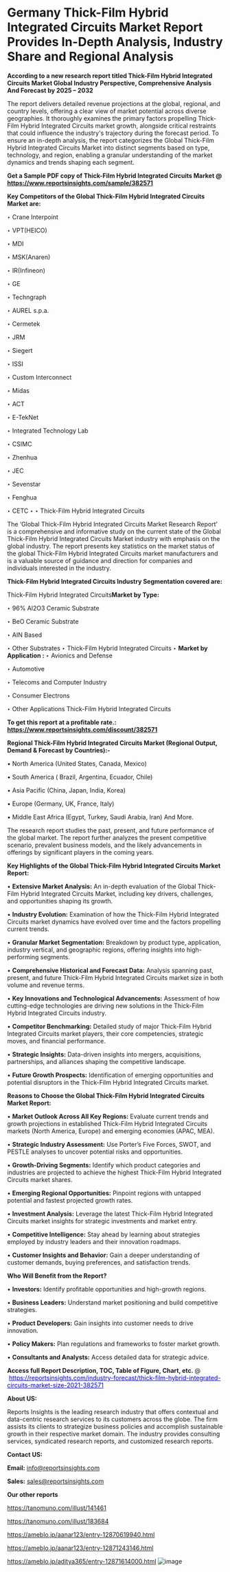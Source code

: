 # Germany Thick-Film Hybrid Integrated Circuits Market Report Provides In-Depth Analysis, Industry Share and Regional Analysis

<strong>According to a new research report titled Thick-Film Hybrid Integrated Circuits Market Global Industry Perspective, Comprehensive Analysis And Forecast by 2025 – 2032</strong>

The report delivers detailed revenue projections at the global, regional, and country levels, offering a clear view of market potential across diverse geographies. It thoroughly examines the primary factors propelling Thick-Film Hybrid Integrated Circuits market growth, alongside critical restraints that could influence the industry's trajectory during the forecast period. To ensure an in-depth analysis, the report categorizes the Global Thick-Film Hybrid Integrated Circuits Market into distinct segments based on type, technology, and region, enabling a granular understanding of the market dynamics and trends shaping each segment.

<strong>Get a Sample PDF copy of Thick-Film Hybrid Integrated Circuits Market </strong><strong>@<a href=https://www.reportsinsights.com/sample/382571 style=color:#0000ff;> https://www.reportsinsights.com/sample/382571</a></strong></font>

<strong>Key Competitors of the Global Thick-Film Hybrid Integrated Circuits Market are:</strong>

‣ Crane Interpoint

‣ VPT(HEICO)

‣ MDI

‣ MSK(Anaren)

‣ IR(Infineon)

‣ GE

‣ Techngraph

‣ AUREL s.p.a.

‣ Cermetek

‣ JRM

‣ Siegert

‣ ISSI

‣ Custom Interconnect

‣ Midas

‣ ACT

‣ E-TekNet

‣ Integrated Technology Lab

‣ CSIMC

‣ Zhenhua

‣ JEC

‣ Sevenstar

‣ Fenghua

‣ CETC
‣ 
‣ Thick-Film Hybrid Integrated Circuits

The ‘Global Thick-Film Hybrid Integrated Circuits Market Research Report’ is a comprehensive and informative study on the current state of the Global Thick-Film Hybrid Integrated Circuits Market industry with emphasis on the global industry. The report presents key statistics on the market status of the global Thick-Film Hybrid Integrated Circuits market manufacturers and is a valuable source of guidance and direction for companies and individuals interested in the industry.

<strong>Thick-Film Hybrid Integrated Circuits Industry Segmentation covered are:</strong>

Thick-Film Hybrid Integrated Circuits<strong>Market by Type:</strong>

‣ 96% Al2O3 Ceramic Substrate

‣ BeO Ceramic Substrate

‣ AIN Based

‣ Other Substrates
‣ Thick-Film Hybrid Integrated Circuits 
‣ 
<strong>Market by Application :</strong>
‣ Avionics and Defense

‣ Automotive

‣ Telecoms and Computer Industry

‣ Consumer Electrons

‣ Other Applications
Thick-Film Hybrid Integrated Circuits

<strong>To get this report at a profitable rate.: <a href=https://www.reportsinsights.com/discount/382571 style=color:#0000ff;>https://www.reportsinsights.com/discount/382571</a></strong></font>

<strong>Regional Thick-Film Hybrid Integrated Circuits Market (Regional Output, Demand &amp; Forecast by Countries):-</strong>

• North America (United States, Canada, Mexico)

• South America ( Brazil, Argentina, Ecuador, Chile)

• Asia Pacific (China, Japan, India, Korea)

• Europe (Germany, UK, France, Italy)

• Middle East Africa (Egypt, Turkey, Saudi Arabia, Iran) And More.

The research report studies the past, present, and future performance of the global market. The report further analyzes the present competitive scenario, prevalent business models, and the likely advancements in offerings by significant players in the coming years.

<strong>Key Highlights of the Global Thick-Film Hybrid Integrated Circuits Market Report:</strong>

• <strong>Extensive Market Analysis:</strong> An in-depth evaluation of the Global Thick-Film Hybrid Integrated Circuits Market, including key drivers, challenges, and opportunities shaping its growth.

• <strong>Industry Evolution:</strong> Examination of how the Thick-Film Hybrid Integrated Circuits market dynamics have evolved over time and the factors propelling current trends.

• <strong>Granular Market Segmentation:</strong> Breakdown by product type, application, industry vertical, and geographic regions, offering insights into high-performing segments.

• <strong>Comprehensive Historical and Forecast Data:</strong> Analysis spanning past, present, and future Thick-Film Hybrid Integrated Circuits market size in both volume and revenue terms.

• <strong>Key Innovations and Technological Advancements:</strong> Assessment of how cutting-edge technologies are driving new solutions in the Thick-Film Hybrid Integrated Circuits industry.

• <strong>Competitor Benchmarking:</strong> Detailed study of major Thick-Film Hybrid Integrated Circuits market players, their core competencies, strategic moves, and financial performance.

• <strong>Strategic Insights:</strong> Data-driven insights into mergers, acquisitions, partnerships, and alliances shaping the competitive landscape.

• <strong>Future Growth Prospects:</strong> Identification of emerging opportunities and potential disruptors in the Thick-Film Hybrid Integrated Circuits market.

<strong>Reasons to Choose the Global Thick-Film Hybrid Integrated Circuits Market Report:</strong>

• <strong>Market Outlook Across All Key Regions:</strong> Evaluate current trends and growth projections in established Thick-Film Hybrid Integrated Circuits markets (North America, Europe) and emerging economies (APAC, MEA).

• <strong>Strategic Industry Assessment:</strong> Use Porter’s Five Forces, SWOT, and PESTLE analyses to uncover potential risks and opportunities.

• <strong>Growth-Driving Segments:</strong> Identify which product categories and industries are projected to achieve the highest Thick-Film Hybrid Integrated Circuits market shares.

• <strong>Emerging Regional Opportunities:</strong> Pinpoint regions with untapped potential and fastest projected growth rates.

• <strong>Investment Analysis:</strong> Leverage the latest Thick-Film Hybrid Integrated Circuits market insights for strategic investments and market entry.

• <strong>Competitive Intelligence:</strong> Stay ahead by learning about strategies employed by industry leaders and their innovation roadmaps.

• <strong>Customer Insights and Behavior:</strong> Gain a deeper understanding of customer demands, buying preferences, and satisfaction trends.

<strong>Who Will Benefit from the Report?</strong>

• <strong>Investors:</strong> Identify profitable opportunities and high-growth regions.

• <strong>Business Leaders:</strong> Understand market positioning and build competitive strategies.

• <strong>Product Developers:</strong> Gain insights into customer needs to drive innovation.

• <strong>Policy Makers:</strong> Plan regulations and frameworks to foster market growth.

• <strong>Consultants and Analysts:</strong> Access detailed data for strategic advice.
</ul>
<strong>Access full Report Description, TOC, Table of Figure, Chart, etc. </strong>@  <a href=https://reportsinsights.com/industry-forecast/thick-film-hybrid-integrated-circuits-market-size-2021-382571 style=color:#0000ff;>https://reportsinsights.com/industry-forecast/thick-film-hybrid-integrated-circuits-market-size-2021-382571</a></font>

<strong><strong>About US</strong>:</strong>

Reports Insights is the leading research industry that offers contextual and data-centric research services to its customers across the globe. The firm assists its clients to strategize business policies and accomplish sustainable growth in their respective market domain. The industry provides consulting services, syndicated research reports, and customized research reports.

<strong>Contact US:</strong>

<p class=""""><b>Email:</b> <a href=mailto:info@reportsinsights.com>info@reportsinsights.com</a></p>
<p class=""""><b>Sales:</b> <a href=mailto:sales@reportsinsights.com>sales@reportsinsights.com</a></p>

<strong>Our other reports</strong>

<a href=https://tanomuno.com/illust/141461>https://tanomuno.com/illust/141461</a>

<a href=https://tanomuno.com/illust/183684>https://tanomuno.com/illust/183684</a>

<a href=https://ameblo.jp/aanar123/entry-12870619940.html>https://ameblo.jp/aanar123/entry-12870619940.html</a>

<a href=https://ameblo.jp/aanar123/entry-12871243146.html>https://ameblo.jp/aanar123/entry-12871243146.html</a>

<a href=https://ameblo.jp/aditya365/entry-12871614000.html>https://ameblo.jp/aditya365/entry-12871614000.html</a>
![image](https://github.com/user-attachments/assets/d1337018-08c9-44c7-8999-16daba50a15d)
